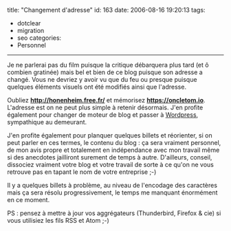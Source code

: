 title: "Changement d'adresse"
id: 163
date: 2006-08-16 19:20:13
tags: 
- dotclear
- migration
- seo
categories: 
- Personnel
---

Je ne parlerai pas du film puisque la critique débarquera plus tard (et ô combien gratinée) mais bel et bien de ce blog puisque son adresse a changé. Vous ne devriez y avoir vu que du feu ou presque puisque quelques éléments visuels ont été modifiés ainsi que l'adresse.

Oubliez **http://honenheim.free.fr/** et mémorisez **https://oncletom.io**. L'adresse est on ne peut plus simple à retenir désormais. J'en profite également pour changer de moteur de blog et passer à [Wordpress](http://www.wordpress.org/), sympathique au demeurant.

J'en profite également pour planquer quelques billets et réorienter, si on peut parler en ces termes, le contenu du blog : ça sera vraiment personnel, de mon avis propre et totalement en indépendance avec mon travail même si des anecdotes jailliront surement de temps à autre. D'ailleurs, conseil, dissociez vraiment votre blog et votre travail de sorte à ce qu'on ne vous retrouve pas en tapant le nom de votre entreprise ;-)

Il y a quelques billets à problème, au niveau de l'encodage des caractères mais ça sera résolu progressivement, le temps me manquant énormément en ce moment.

PS : pensez à mettre à jour vos aggrégateurs (Thunderbird, Firefox &amp; cie) si vous utilisiez les fils RSS et Atom ;-)
